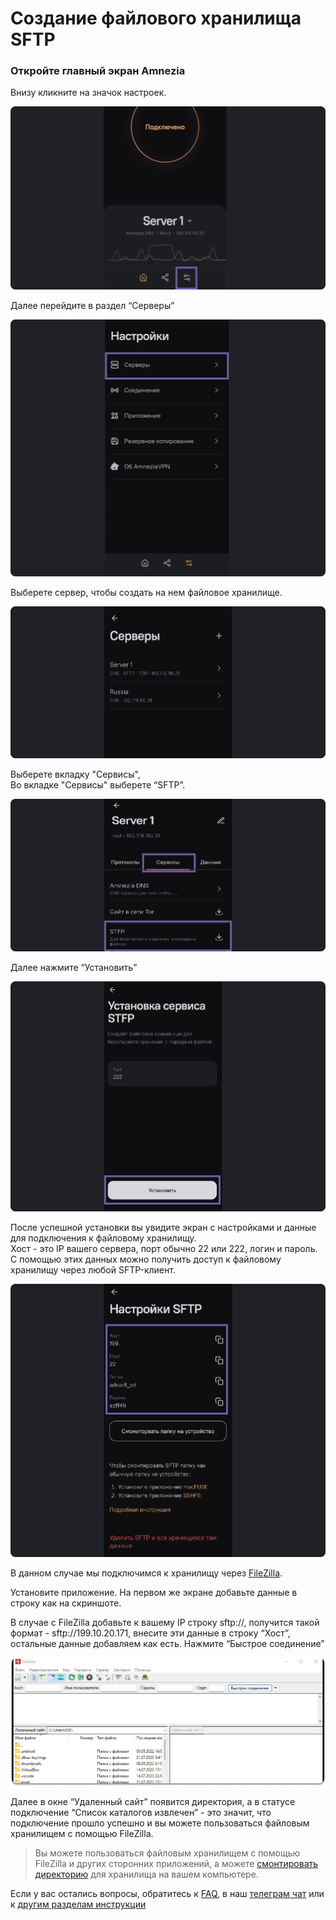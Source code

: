 # Создание файлового хранилища SFTP


### Откройте главный экран Amnezia

 Внизу кликните на значок настроек.

![](https://raw.githubusercontent.com/amnezia-vpn/amnezia.org-content/master/docs/ru/instructions/24_sftp/img/sftp_ru_1.png)

Далее перейдите в раздел “Серверы”

![](https://raw.githubusercontent.com/amnezia-vpn/amnezia.org-content/master/docs/ru/instructions/24_sftp/img/sftp_ru_2.png)

Выберете сервер, чтобы создать на нем файловое хранилище.

![](https://raw.githubusercontent.com/amnezia-vpn/amnezia.org-content/master/docs/ru/instructions/24_sftp/img/sftp_ru_3.png)


Выберете вкладку "Сервисы", \
Во вкладке "Сервисы" выберете “SFTP”.

![](https://raw.githubusercontent.com/amnezia-vpn/amnezia.org-content/master/docs/ru/instructions/24_sftp/img/sftp_ru_4.png)

Далее нажмите “Установить”

![](https://raw.githubusercontent.com/amnezia-vpn/amnezia.org-content/master/docs/ru/instructions/24_sftp/img/sftp_ru_5.png)

После успешной установки вы увидите экран с настройками и данные для подключения к файловому хранилищу. \
Хост - это IP вашего сервера, порт обычно 22 или 222, логин и пароль.  \
С помощью этих данных можно получить доступ к файловому хранилищу через любой SFTP-клиент.

![](https://raw.githubusercontent.com/amnezia-vpn/amnezia.org-content/master/docs/ru/instructions/24_sftp/img/sftp_ru_6.png)

В данном случае мы подключимся к хранилищу через [FileZilla]. 

Установите приложение. На первом же экране добавьте данные в строку как на скриншоте. 

В случае с FileZilla добавьте к вашему IP строку sftp://, получится такой формат - sftp://199.10.20.171, 
внесите эти данные в строку “Хост”, остальные данные добавляем как есть. Нажмите “Быстрое соединение”
  
![](https://raw.githubusercontent.com/amnezia-vpn/amnezia.org-content/master/docs/ru/instructions/24_sftp/img/sftp_ru_7.png)

Далее в окне “Удаленный сайт” появится директория, а в статусе подключение “Список каталогов извлечен” - это значит, что подключение прошло успешно и вы можете пользоваться файловым хранилищем с помощью FileZilla. 



> Вы можете пользоваться файловым хранилищем с помощью FileZilla и других сторонних приложений, а можете [смонтировать директорию] для хранилища на вашем компьютере.  

Если у вас остались вопросы, обратитесь к [FAQ], в наш [телеграм чат] или к [другим разделам инструкции]

[about-int-link]: /about
[FAQ]: ../faq
[телеграм чат]: https://t.me/amnezia_vpn
[другим разделам инструкции]: ../instructions
[смонтировать директорию]: ../instructions/24_sftp
[FileZilla]: https://filezilla-project.org/